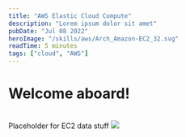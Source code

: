 ```yaml
---
title: "AWS Elastic Cloud Compute"
description: "Lorem ipsum dolor sit amet"
pubDate: "Jul 08 2022"
heroImage: "/skills/aws/Arch_Amazon-EC2_32.svg"
readTime: 5 minutes
tags: ["cloud", "AWS"]
---
```


# Welcome aboard!

<br/>
Placeholder for EC2 data stuff
<!-- ![amazon](/public/skills/aws/amazon-web-services.svg) -->
<img src="/skills/aws/amazon-web-services.svg" class="w-full">